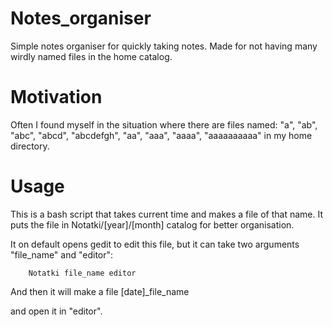 # Notes_organiser

Simple notes organiser for quickly taking notes.
Made for not having many wirdly named files in the home catalog.

# Motivation

Often I found myself in the situation where there are files named: "a", "ab", "abc", "abcd", "abcdefgh", "aa", "aaa", "aaaa", "aaaaaaaaaa" 
in my home directory.

# Usage
This is a bash script that takes current time and makes a file of that name. It puts the file in Notatki/[year]/[month] catalog for better organisation. 

It on default opens gedit to edit this file, but it can take two arguments "file_name" and "editor":

        Notatki file_name editor
        
And then it will make a file [date]_file_name 

and open it in "editor".
